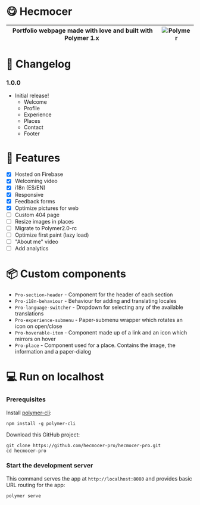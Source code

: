 # :yum: Hecmocer

| Portfolio webpage made with love and built with Polymer 1.x | ![Polymer](https://raw.githubusercontent.com/hecmocer-pro/hecmocer-pro/master/images/favicon.ico) |
|---|---|

# :memo: Changelog
### 1.0.0
 - Initial release!
   - Welcome
   - Profile
   - Experience
   - Places
   - Contact
   - Footer

# :rocket: Features
- [x] Hosted on Firebase
- [x] Welcoming video
- [x] i18n (ES/EN)
- [x] Responsive
- [x] Feedback forms
- [x] Optimize pictures for web
- [ ] Custom 404 page
- [ ] Resize images in places
- [ ] Migrate to Polymer2.0-rc
- [ ] Optimize first paint (lazy load)
- [ ] "About me" video
- [ ] Add analytics

# :package: Custom components
- `Pro-section-header` - Component for the header of each section
- `Pro-i18n-behaviour` - Behaviour for adding and translating locales
- `Pro-language-switcher` - Dropdown for selecting any of the available translations
- `Pro-experience-submenu` - Paper-submenu wrapper which rotates an icon on open/close
- `Pro-hoverable-item` - Component made up of a link and an icon which mirrors on hover
- `Pro-place` - Component used for a place. Contains the image, the information and a paper-dialog

# :computer: Run on localhost

### Prerequisites

Install [polymer-cli](https://github.com/Polymer/polymer-cli):

    npm install -g polymer-cli

Download this GitHub project:

    git clone https://github.com/hecmocer-pro/hecmocer-pro.git
    cd hecmocer-pro

### Start the development server

This command serves the app at `http://localhost:8080` and provides basic URL
routing for the app:

    polymer serve